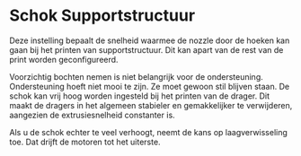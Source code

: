 Schok Supportstructuur
====
Deze instelling bepaalt de snelheid waarmee de nozzle door de hoeken kan gaan bij het printen van supportstructuur. Dit kan apart van de rest van de print worden geconfigureerd.

Voorzichtig bochten nemen is niet belangrijk voor de ondersteuning. Ondersteuning hoeft niet mooi te zijn. Ze moet gewoon stil blijven staan. De schok kan vrij hoog worden ingesteld bij het printen van de drager. Dit maakt de dragers in het algemeen stabieler en gemakkelijker te verwijderen, aangezien de extrusiesnelheid constanter is.

Als u de schok echter te veel verhoogt, neemt de kans op laagverwisseling toe. Dat drijft de motoren tot het uiterste.